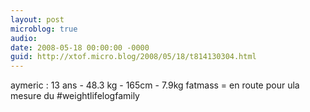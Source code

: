 ```yaml
---
layout: post
microblog: true
audio: 
date: 2008-05-18 00:00:00 -0000
guid: http://xtof.micro.blog/2008/05/18/t814130304.html
---
```

aymeric : 13 ans - 48.3 kg - 165cm - 7.9kg fatmass = en route pour ula mesure du #weightlifelogfamily
